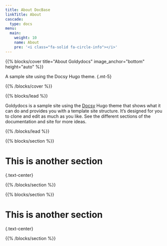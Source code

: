 ```yaml
---
title: About DocBase
linkTitle: About
cascade:
  type: docs
menu:
  main:
    weight: 10
    name: About
    pre: '<i class="fa-solid fa-circle-info"></i>'
---
```


{{% blocks/cover title="About Goldydocs" image_anchor="bottom" height="auto" %}}

A sample site using the Docsy Hugo theme. {.mt-5}

{{% /blocks/cover %}}

{{% blocks/lead %}}

Goldydocs is a sample site using the [Docsy](https://github.com/google/docsy)
Hugo theme that shows what it can do and provides you with a template site
structure. It’s designed for you to clone and edit as much as you like. See the
different sections of the documentation and site for more ideas.

{{% /blocks/lead %}}

{{% blocks/section %}}

# This is another section

{.text-center}

{{% /blocks/section %}}

{{% blocks/section %}}

# This is another section

{.text-center}

{{% /blocks/section %}}

